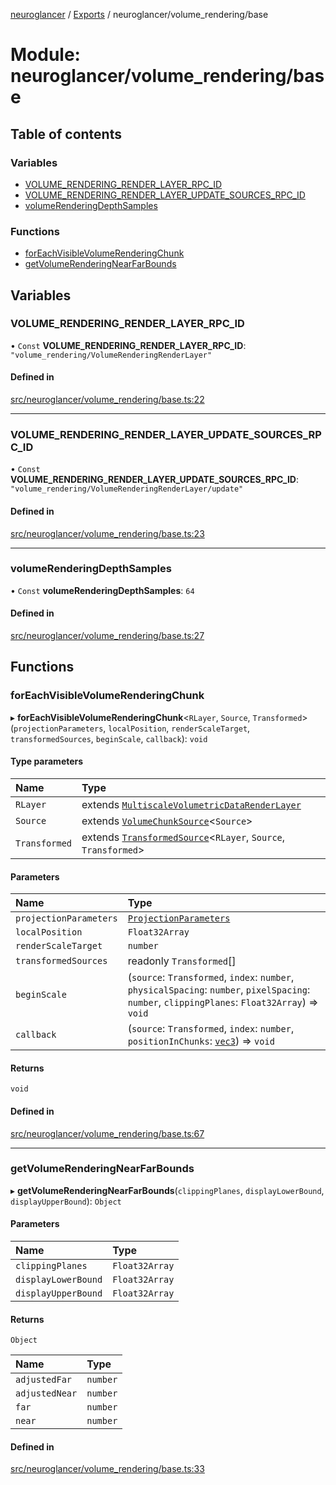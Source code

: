 [neuroglancer](../README.md) / [Exports](../modules.md) / neuroglancer/volume\_rendering/base

# Module: neuroglancer/volume\_rendering/base

## Table of contents

### Variables

- [VOLUME\_RENDERING\_RENDER\_LAYER\_RPC\_ID](neuroglancer_volume_rendering_base.md#volume_rendering_render_layer_rpc_id)
- [VOLUME\_RENDERING\_RENDER\_LAYER\_UPDATE\_SOURCES\_RPC\_ID](neuroglancer_volume_rendering_base.md#volume_rendering_render_layer_update_sources_rpc_id)
- [volumeRenderingDepthSamples](neuroglancer_volume_rendering_base.md#volumerenderingdepthsamples)

### Functions

- [forEachVisibleVolumeRenderingChunk](neuroglancer_volume_rendering_base.md#foreachvisiblevolumerenderingchunk)
- [getVolumeRenderingNearFarBounds](neuroglancer_volume_rendering_base.md#getvolumerenderingnearfarbounds)

## Variables

### VOLUME\_RENDERING\_RENDER\_LAYER\_RPC\_ID

• `Const` **VOLUME\_RENDERING\_RENDER\_LAYER\_RPC\_ID**: ``"volume_rendering/VolumeRenderingRenderLayer"``

#### Defined in

[src/neuroglancer/volume_rendering/base.ts:22](https://github.com/ActiveBrainAtlas2/neuroglancer/blob/91617476/src/neuroglancer/volume_rendering/base.ts#L22)

___

### VOLUME\_RENDERING\_RENDER\_LAYER\_UPDATE\_SOURCES\_RPC\_ID

• `Const` **VOLUME\_RENDERING\_RENDER\_LAYER\_UPDATE\_SOURCES\_RPC\_ID**: ``"volume_rendering/VolumeRenderingRenderLayer/update"``

#### Defined in

[src/neuroglancer/volume_rendering/base.ts:23](https://github.com/ActiveBrainAtlas2/neuroglancer/blob/91617476/src/neuroglancer/volume_rendering/base.ts#L23)

___

### volumeRenderingDepthSamples

• `Const` **volumeRenderingDepthSamples**: ``64``

#### Defined in

[src/neuroglancer/volume_rendering/base.ts:27](https://github.com/ActiveBrainAtlas2/neuroglancer/blob/91617476/src/neuroglancer/volume_rendering/base.ts#L27)

## Functions

### forEachVisibleVolumeRenderingChunk

▸ **forEachVisibleVolumeRenderingChunk**<`RLayer`, `Source`, `Transformed`\>(`projectionParameters`, `localPosition`, `renderScaleTarget`, `transformedSources`, `beginScale`, `callback`): `void`

#### Type parameters

| Name | Type |
| :------ | :------ |
| `RLayer` | extends [`MultiscaleVolumetricDataRenderLayer`](../interfaces/neuroglancer_sliceview_base.MultiscaleVolumetricDataRenderLayer.md) |
| `Source` | extends [`VolumeChunkSource`](../interfaces/neuroglancer_sliceview_volume_base.VolumeChunkSource.md)<`Source`\> |
| `Transformed` | extends [`TransformedSource`](../interfaces/neuroglancer_sliceview_base.TransformedSource.md)<`RLayer`, `Source`, `Transformed`\> |

#### Parameters

| Name | Type |
| :------ | :------ |
| `projectionParameters` | [`ProjectionParameters`](../classes/neuroglancer_projection_parameters.ProjectionParameters.md) |
| `localPosition` | `Float32Array` |
| `renderScaleTarget` | `number` |
| `transformedSources` | readonly `Transformed`[] |
| `beginScale` | (`source`: `Transformed`, `index`: `number`, `physicalSpacing`: `number`, `pixelSpacing`: `number`, `clippingPlanes`: `Float32Array`) => `void` |
| `callback` | (`source`: `Transformed`, `index`: `number`, `positionInChunks`: [`vec3`](../classes/neuroglancer_util_geom.vec3.md)) => `void` |

#### Returns

`void`

#### Defined in

[src/neuroglancer/volume_rendering/base.ts:67](https://github.com/ActiveBrainAtlas2/neuroglancer/blob/91617476/src/neuroglancer/volume_rendering/base.ts#L67)

___

### getVolumeRenderingNearFarBounds

▸ **getVolumeRenderingNearFarBounds**(`clippingPlanes`, `displayLowerBound`, `displayUpperBound`): `Object`

#### Parameters

| Name | Type |
| :------ | :------ |
| `clippingPlanes` | `Float32Array` |
| `displayLowerBound` | `Float32Array` |
| `displayUpperBound` | `Float32Array` |

#### Returns

`Object`

| Name | Type |
| :------ | :------ |
| `adjustedFar` | `number` |
| `adjustedNear` | `number` |
| `far` | `number` |
| `near` | `number` |

#### Defined in

[src/neuroglancer/volume_rendering/base.ts:33](https://github.com/ActiveBrainAtlas2/neuroglancer/blob/91617476/src/neuroglancer/volume_rendering/base.ts#L33)
